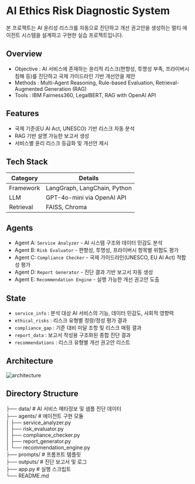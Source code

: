 # AI Ethics Risk Diagnostic System
본 프로젝트는 AI 윤리성 리스크를 자동으로 진단하고 개선 권고안을 생성하는 멀티 에이전트 시스템을 설계하고 구현한 실습 프로젝트입니다.

## Overview

- Objective : AI 서비스에 존재하는 윤리적 리스크(편향성, 투명성 부족, 프라이버시 침해 등)를 진단하고 국제 가이드라인 기반 개선안을 제안
- Methods : Multi-Agent Reasoning, Rule-based Evaluation, Retrieval-Augmented Generation (RAG)
- Tools : IBM Fairness360, LegalBERT, RAG with OpenAI API

## Features

- 국제 기준(EU AI Act, UNESCO) 기반 리스크 자동 분석
- RAG 기반 설명 가능한 보고서 생성
- 서비스별 윤리 리스크 등급화 및 개선안 제시

## Tech Stack 

| Category   | Details                         |
|------------|---------------------------------|
| Framework  | LangGraph, LangChain, Python    |
| LLM        | GPT-4o-mini via OpenAI API      |
| Retrieval  | FAISS, Chroma                   |

## Agents
- Agent A: `Service Analyzer` - AI 시스템 구조와 데이터 민감도 분석
- Agent B: `Risk Evaluator` - 편향성, 투명성, 프라이버시 항목별 위험도 평가
- Agent C: `Compliance Checker` - 국제 가이드라인(UNESCO, EU AI Act) 적합성 평가
- Agent D: `Report Generator` - 진단 결과 기반 보고서 자동 생성
- Agent E: `Recommendation Engine` - 실행 가능한 개선 권고안 도출

## State 
- `service_info` : 분석 대상 AI 서비스의 기능, 데이터 민감도, 사회적 영향력
- `ethical_risks` : 리스크 유형별 정량/정성 평가 결과
- `compliance_gap` : 기준 대비 미달 조항 및 리스크 매핑 결과
- `report_data` : 보고서 작성용 구조화된 종합 진단 결과
- `recommendations` : 리스크 유형별 개선 권고안 리스트

## Architecture
![architecture](./assets/ethics_risk_graph.png)

## Directory Structure
├── data/                  # AI 서비스 메타정보 및 샘플 진단 데이터  
├── agents/                # 에이전트 구현 모듈  
│   ├── service_analyzer.py  
│   ├── risk_evaluator.py  
│   ├── compliance_checker.py  
│   ├── report_generator.py  
│   └── recommendation_engine.py  
├── prompts/               # 프롬프트 템플릿  
├── outputs/               # 진단 보고서 및 로그  
├── app.py                 # 실행 스크립트  
└── README.md
